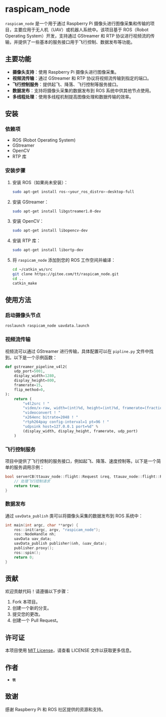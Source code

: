 # raspicam_node

`raspicam_node` 是一个用于通过 Raspberry Pi 摄像头进行图像采集和传输的项目，主要应用于无人机（UAV）或机器人系统中。该项目基于 ROS（Robot Operating System）开发，支持通过 GStreamer 和 RTP 协议进行视频流的传输，并提供了一些基本的服务接口用于飞行控制、数据发布等功能。

## 主要功能

- **摄像头支持**：使用 Raspberry Pi 摄像头进行图像采集。
- **视频流传输**：通过 GStreamer 和 RTP 协议将视频流传输到指定的端口。
- **飞行控制服务**：提供起飞、降落、飞行控制等服务接口。
- **数据发布**：支持将摄像头采集的数据发布到 ROS 系统中供其他节点使用。
- **多线程处理**：使用多线程机制提高图像处理和数据传输的效率。

## 安装

### 依赖项

- ROS (Robot Operating System)
- GStreamer
- OpenCV
- RTP 库

### 安装步骤

1. 安装 ROS（如果尚未安装）：
   ```bash
   sudo apt-get install ros-<your_ros_distro>-desktop-full
   ```

2. 安装 GStreamer：
   ```bash
   sudo apt-get install libgstreamer1.0-dev
   ```

3. 安装 OpenCV：
   ```bash
   sudo apt-get install libopencv-dev
   ```

4. 安装 RTP 库：
   ```bash
   sudo apt-get install libortp-dev
   ```

5. 将 `raspicam_node` 添加到您的 ROS 工作空间并编译：
   ```bash
   cd ~/catkin_ws/src
   git clone https://gitee.com/tt/raspicam_node.git
   cd ..
   catkin_make
   ```

## 使用方法

### 启动摄像头节点

```bash
roslaunch raspicam_node uavdata.launch
```

### 视频流传输

视频流可以通过 GStreamer 进行传输，具体配置可以在 `pipline.py` 文件中找到。以下是一个示例函数：

```python
def gstreamer_pipeline_v4l2(
    udp_port=5001,
    display_width=1280,
    display_height=800,
    framerate=15,
    flip_method=0,
):
    return (
        "v4l2src ! "
        "video/x-raw, width=(int)%d, height=(int)%d, framerate=(fraction)%d/1 ! "
        "videoconvert ! "
        "x264enc bitrate=2048 ! "
        "rtph264pay config-interval=1 pt=96 ! "
        "udpsink host=127.0.0.1 port=%d" %
        (display_width, display_height, framerate, udp_port)
    )
```

### 飞行控制服务

项目中提供了飞行控制的服务接口，例如起飞、降落、速度控制等。以下是一个简单的服务调用示例：

```cpp
bool serverCB(ttauav_node::flight::Request &req, ttauav_node::flight::Response &res) {
    // 处理飞行控制请求
    return true;
}
```

### 数据发布

通过 `uavData_publish` 类可以将摄像头采集的数据发布到 ROS 系统中：

```cpp
int main(int argc, char **argv) {
    ros::init(argc, argv, "raspicam_node");
    ros::NodeHandle nh;
    uavData uav_data;
    uavData_publish publisher(&nh, &uav_data);
    publisher.proxy();
    ros::spin();
    return 0;
}
```

## 贡献

欢迎贡献代码！请遵循以下步骤：

1. Fork 本项目。
2. 创建一个新的分支。
3. 提交您的更改。
4. 创建一个 Pull Request。

## 许可证

本项目使用 [MIT License](LICENSE)，请查看 LICENSE 文件以获取更多信息。

## 作者

- **tt**

## 致谢

感谢 Raspberry Pi 和 ROS 社区提供的资源和支持。